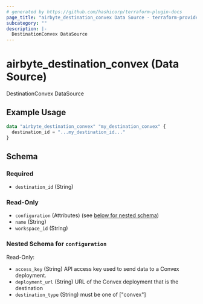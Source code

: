 ```yaml
---
# generated by https://github.com/hashicorp/terraform-plugin-docs
page_title: "airbyte_destination_convex Data Source - terraform-provider-airbyte"
subcategory: ""
description: |-
  DestinationConvex DataSource
---
```


# airbyte_destination_convex (Data Source)

DestinationConvex DataSource

## Example Usage

```terraform
data "airbyte_destination_convex" "my_destination_convex" {
  destination_id = "...my_destination_id..."
}
```

<!-- schema generated by tfplugindocs -->
## Schema

### Required

- `destination_id` (String)

### Read-Only

- `configuration` (Attributes) (see [below for nested schema](#nestedatt--configuration))
- `name` (String)
- `workspace_id` (String)

<a id="nestedatt--configuration"></a>
### Nested Schema for `configuration`

Read-Only:

- `access_key` (String) API access key used to send data to a Convex deployment.
- `deployment_url` (String) URL of the Convex deployment that is the destination
- `destination_type` (String) must be one of ["convex"]


